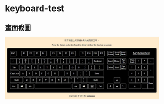 # keyboard-test

## 畫面截圖
<img src="https://raw.githubusercontent.com/linbanana/keyboard-test/main/images/printscreen.jpg?token=AFAFOZIY4ZV77JH3MYYBOPLBX3OLY">
